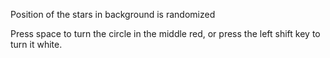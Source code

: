 Position of the stars in background is randomized

Press space to turn the circle in the middle red, or press the left shift key to turn it white.
